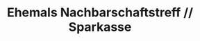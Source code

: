---
title: "Ehemals Nachbarschaftstreff // Sparkasse"
url: /hamburg/ehemals-nachbarschaftstreff-sparkasse/
shop: Leerstehend
---